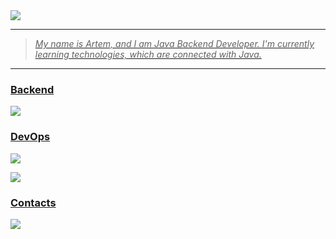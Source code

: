 <div>
  <a href="https://github.com/Nightingaale">
  <img src ="https://user-images.githubusercontent.com/74038190/225813708-98b745f2-7d22-48cf-9150-083f1b00d6c9.gif" alt = " "/>    
</div>

<hr>

> <p>
>   <i>
>    My name is Artem, and I am Java Backend Developer. I'm currently learning technologies, which are connected with Java.
>   </i>
> </p>

<hr>

### <p align="left">Backend</p>  

<p align="left">
    <img src="https://go-skill-icons.vercel.app/api/icons?i=java,maven,gradle,hibernate,spring"/>
</p>

### <p align="left">DevOps</p> 

<p align="left">
    <img src="https://go-skill-icons.vercel.app/api/icons?i=postgresql,mongodb,redis,keycloak,kafka,docker,k8s,helm,gitlab,jenkins,aws"/>
</p>

<p align="left">
    <img src="https://go-skill-icons.vercel.app/api/icons?i=nginx,cloudflare,prometheus,grafana,elasticsearch,kibana,postman,git,bash,linux"/>
</p>


### <p align = "left">Contacts</h3>
 <p align="left">
    <img src="https://go-skill-icons.vercel.app/api/icons?i=gmail"/>
 </p>
</div>
